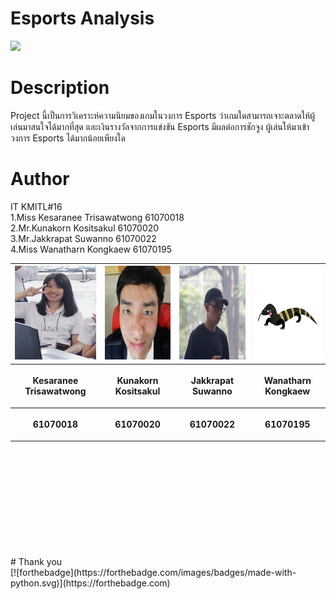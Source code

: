 # Esports Analysis
![](images/esports.gif)

# Description
Project นี้เป็นการวิเคราะห์ความนิยมของเกมในวงการ Esports ว่าเกมใดสามารถเจาะตลาดให้ผู้เล่นมาสนใจได้มากที่สุด และเงินรางวัลจากการแข่งขัน Esports มีผลต่อการชักจูง    ผู้เล่นให้มาเข้าวงการ Esports ได้มากน้อยเพียงใด

# Author
 IT KMITL#16 <br />
 1.Miss Kesaranee Trisawatwong  61070018 <br />
 2.Mr.Kunakorn Kositsakul       61070020 <br />
 3.Mr.Jakkrapat Suwanno         61070022 <br />
 4.Miss Wanatharn Kongkaew      61070195 <br />
 
<center><table>
 <tr>
  <th><img src="images/great.jpg" height="150" width="130"></th>
  <th><img src="images/tank.jpg" height="150" width="150"></th>
  <th><img src="images/ong.jpg" height="150" width="150"></th>
  <th><img src="images/tawtun.jpg" height="150" width="150"></th>
 </tr>
 <tr>
  <th><p align="center">Kesaranee Trisawatwong</p></th> 
  <th><p align="center">Kunakorn Kositsakul</p></th>
  <th><p align="center">Jakkrapat Suwanno</p></th>
  <th><p align="center">Wanatharn Kongkaew</p></th>
 </tr>
 <tr>
  <th><p align="center">61070018</p></th>
  <th><p align="center">61070020</p></th>
  <th><p align="center">61070022</p></th>
  <th><p align="center">61070195</p></th>
 </table></center>
<br />
<br />
<br />
<br />
<br />
<br />
<br />
<br />
<br />
<br />
# Thank you
<br />
[![forthebadge](https://forthebadge.com/images/badges/made-with-python.svg)](https://forthebadge.com)
